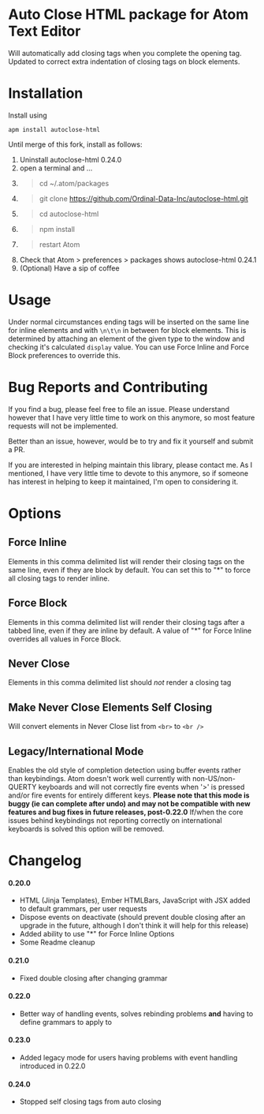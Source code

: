 # Auto Close HTML package for Atom Text Editor

Will automatically add closing tags when you complete the opening tag.
Updated to correct extra indentation of closing tags on block elements.

# Installation

Install using

`apm install autoclose-html`

Until merge of this fork, install as follows:

1. Uninstall autoclose-html 0.24.0
2. open a terminal and ...
3. > cd ~/.atom/packages
4. > git clone https://github.com/Ordinal-Data-Inc/autoclose-html.git
5. > cd autoclose-html
6. > npm install
7. > restart Atom
8. Check that Atom > preferences > packages shows autoclose-html 0.24.1
9. (Optional) Have a sip of coffee   

# Usage

Under normal circumstances ending tags will be inserted on the same line for inline elements and with `\n\t\n` in between for block elements. This is determined by attaching an element of the given type to the window and checking it's calculated `display` value.
You can use Force Inline and Force Block preferences to override this.

# Bug Reports and Contributing

If you find a bug, please feel free to file an issue. Please understand however that I have very little time to work on this anymore, so most feature requests will not be implemented.

Better than an issue, however, would be to try and fix it yourself and submit a PR.

If you are interested in helping maintain this library, please contact me. As I mentioned, I have very little time to devote to this anymore, so if someone has interest in helping to keep it maintained, I'm open to considering it.


# Options

## Force Inline

Elements in this comma delimited list will render their closing tags on the same line, even if they are block by default. You can set this to "*" to force all closing tags to render inline.

## Force Block

Elements in this comma delimited list will render their closing tags after a tabbed line, even if they are inline by default. A value of "*" for Force Inline overrides all values in Force Block.

## Never Close

Elements in this comma delimited list should *not* render a closing tag

## Make Never Close Elements Self Closing

Will convert elements in Never Close list from `<br>` to `<br />`

## Legacy/International Mode

Enables the old style of completion detection using buffer events rather than keybindings.
Atom doesn't work well currently with non-US/non-QUERTY keyboards and will not correctly
fire events when '>' is pressed and/or fire events for entirely different keys.  **Please note that
this mode is buggy (ie can complete after undo) and may not be compatible with new
features and bug fixes in future releases, post-0.22.0** If/when the core issues behind
keybindings not reporting correctly on international keyboards is solved this option will
be removed.



# Changelog

#### 0.20.0
- HTML (Jinja Templates), Ember HTMLBars, JavaScript with JSX added to default grammars, per user requests
- Dispose events on deactivate (should prevent double closing after an upgrade in the future, although I don't think it will help for this release)
- Added ability to use "*" for Force Inline Options
- Some Readme cleanup

#### 0.21.0
- Fixed double closing after changing grammar

#### 0.22.0
- Better way of handling events, solves rebinding problems **and** having to define grammars to apply to

#### 0.23.0
- Added legacy mode for users having problems with event handling introduced in 0.22.0

#### 0.24.0
- Stopped self closing tags from auto closing
